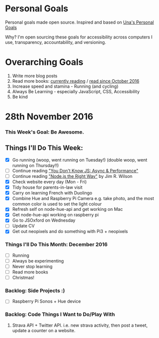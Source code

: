 Personal Goals
==============

Personal goals made open source. Inspired and based on [Una's Personal Goals](https://github.com/una/personal-goals)

Why? I'm open sourcing these goals for accessibility across computers I use, transparency, accountability, and versioning.

# Overarching Goals
1. Write more blog posts
2. Read more books: [currently reading](/books/books-in-progress.md) / [read since October 2016](/books/books-read.md)
3. Increase speed and stamina - Running (and cycling)
4. Always Be Learning - especially JavaScript, CSS, Accessibility
5. Be kind

# 28th November 2016

### This Week's Goal: Be Awesome.

## Things I'll Do This Week:
- [x] Go running (woop, went running on Tuesday!) (double woop, went running on Thursday!!)
- [ ] Continue reading ["You Don't Know JS: Async & Performance"](https://github.com/getify/You-Dont-Know-JS/blob/master/async%20%26%20performance/README.md)
- [ ] Continue reading ["Node.js the Right Way"](https://pragprog.com/book/jwnode/node-js-the-right-way) by Jim R. Wilson
- [x] Check website every day (Mon - Fri)
- [x] Tidy house for parents-in-law visit
- [x] Carry on learning French with Duolingo
- [x] Combine Hue and Raspberry Pi Camera e.g. take photo, and the most common color is used to set the light colour
- [x] Refresh self on node-hue-api and get working on Mac
- [x] Get node-hue-api working on raspberry pi
- [x] Go to JSOxford on Wednesday
- [ ] Update CV
- [x] Get out neopixels and do something with Pi3 + neopixels

### Things I'll Do This Month: December 2016
- [ ] Running 
- [ ] Always be experimenting
- [ ] Never stop learning
- [ ] Read more books
- [ ] Christmas!

### Backlog: Side Projects :)
- [ ] Raspberry Pi Sonos + Hue device

### Backlog: Code Things I Want to Do/Play With
1. Strava API + Twitter API. i.e. new strava activity, then post a tweet, update a counter on a website.
